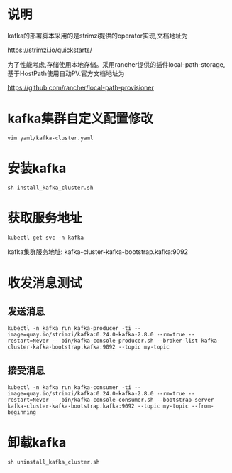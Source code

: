 # 说明
kafka的部署脚本采用的是strimzi提供的operator实现,文档地址为

https://strimzi.io/quickstarts/

为了性能考虑,存储使用本地存储。采用rancher提供的插件local-path-storage,基于HostPath使用自动PV.官方文档地址为

https://github.com/rancher/local-path-provisioner
# kafka集群自定义配置修改
`vim yaml/kafka-cluster.yaml`
# 安装kafka
`sh install_kafka_cluster.sh`
# 获取服务地址
`kubectl get svc -n kafka`

kafka集群服务地址: kafka-cluster-kafka-bootstrap.kafka:9092
# 收发消息测试
## 发送消息
`kubectl -n kafka run kafka-producer -ti --image=quay.io/strimzi/kafka:0.24.0-kafka-2.8.0 --rm=true --restart=Never -- bin/kafka-console-producer.sh --broker-list kafka-cluster-kafka-bootstrap.kafka:9092 --topic my-topic`
## 接受消息
`kubectl -n kafka run kafka-consumer -ti --image=quay.io/strimzi/kafka:0.24.0-kafka-2.8.0 --rm=true --restart=Never -- bin/kafka-console-consumer.sh --bootstrap-server  kafka-cluster-kafka-bootstrap.kafka:9092 --topic my-topic --from-beginning`
# 卸载kafka
`sh uninstall_kafka_cluster.sh`
